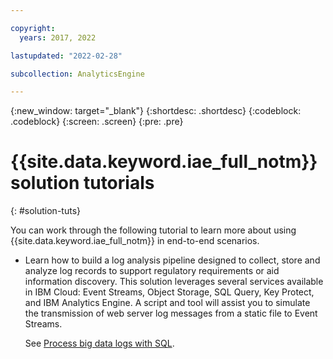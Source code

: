 ```yaml
---

copyright:
  years: 2017, 2022

lastupdated: "2022-02-28"

subcollection: AnalyticsEngine

---
```



{:new_window: target="_blank"}
{:shortdesc: .shortdesc}
{:codeblock: .codeblock}
{:screen: .screen}
{:pre: .pre}

# {{site.data.keyword.iae_full_notm}} solution tutorials
{: #solution-tuts}

You can work through the following tutorial to learn more about using {{site.data.keyword.iae_full_notm}} in end-to-end scenarios.

- Learn how to build a log analysis pipeline designed to collect, store and analyze log records to support regulatory requirements or aid information discovery. This solution leverages several services available in IBM Cloud: Event Streams, Object Storage, SQL Query, Key Protect, and IBM Analytics Engine. A script and tool will assist you to simulate the transmission of web server log messages from a static file to Event Streams.

    See [Process big data logs with SQL](/docs/solution-tutorials?topic=solution-tutorials-big-data-log-analytics#big-data-log-analytics).

